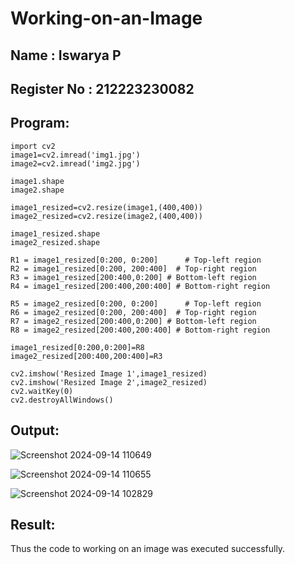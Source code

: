 # Working-on-an-Image
## Name : Iswarya P
## Register No : 212223230082

## Program:

```
import cv2
image1=cv2.imread('img1.jpg')
image2=cv2.imread('img2.jpg')

image1.shape
image2.shape

image1_resized=cv2.resize(image1,(400,400))
image2_resized=cv2.resize(image2,(400,400))

image1_resized.shape
image2_resized.shape

R1 = image1_resized[0:200, 0:200]      # Top-left region
R2 = image1_resized[0:200, 200:400]  # Top-right region
R3 = image1_resized[200:400,0:200] # Bottom-left region
R4 = image1_resized[200:400,200:400] # Bottom-right region

R5 = image2_resized[0:200, 0:200]      # Top-left region
R6 = image2_resized[0:200, 200:400]  # Top-right region
R7 = image2_resized[200:400,0:200] # Bottom-left region
R8 = image2_resized[200:400,200:400] # Bottom-right region

image1_resized[0:200,0:200]=R8
image2_resized[200:400,200:400]=R3

cv2.imshow('Resized Image 1',image1_resized)
cv2.imshow('Resized Image 2',image2_resized)
cv2.waitKey(0)
cv2.destroyAllWindows()
```

## Output:

![Screenshot 2024-09-14 110649](https://github.com/user-attachments/assets/76379a92-a80f-4ad5-bfb7-3ea93c675f43)


![Screenshot 2024-09-14 110655](https://github.com/user-attachments/assets/feb8daa0-46f2-4a94-9d87-125d56eca9ca)

![Screenshot 2024-09-14 102829](https://github.com/user-attachments/assets/29de4a5a-043d-4d81-8c6c-f6c8b9ef8baa)

## Result:
Thus the code to working on an image was executed successfully.

